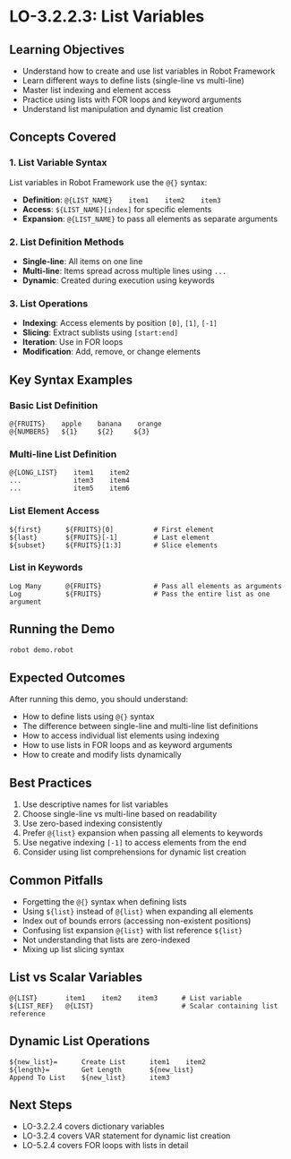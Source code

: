 # LO-3.2.2.3: List Variables

## Learning Objectives
- Understand how to create and use list variables in Robot Framework
- Learn different ways to define lists (single-line vs multi-line)
- Master list indexing and element access
- Practice using lists with FOR loops and keyword arguments
- Understand list manipulation and dynamic list creation

## Concepts Covered

### 1. List Variable Syntax
List variables in Robot Framework use the `@{}` syntax:
- **Definition**: `@{LIST_NAME}    item1    item2    item3`
- **Access**: `${LIST_NAME}[index]` for specific elements
- **Expansion**: `@{LIST_NAME}` to pass all elements as separate arguments

### 2. List Definition Methods
- **Single-line**: All items on one line
- **Multi-line**: Items spread across multiple lines using `...`
- **Dynamic**: Created during execution using keywords

### 3. List Operations
- **Indexing**: Access elements by position `[0]`, `[1]`, `[-1]`
- **Slicing**: Extract sublists using `[start:end]`
- **Iteration**: Use in FOR loops
- **Modification**: Add, remove, or change elements

## Key Syntax Examples

### Basic List Definition
```robot
@{FRUITS}    apple    banana    orange
@{NUMBERS}   ${1}     ${2}     ${3}
```

### Multi-line List Definition
```robot
@{LONG_LIST}    item1    item2
...             item3    item4
...             item5    item6
```

### List Element Access
```robot
${first}      ${FRUITS}[0]          # First element
${last}       ${FRUITS}[-1]         # Last element
${subset}     ${FRUITS}[1:3]        # Slice elements
```

### List in Keywords
```robot
Log Many      @{FRUITS}             # Pass all elements as arguments
Log           ${FRUITS}             # Pass the entire list as one argument
```

## Running the Demo
```bash
robot demo.robot
```

## Expected Outcomes
After running this demo, you should understand:
- How to define lists using `@{}` syntax
- The difference between single-line and multi-line list definitions
- How to access individual list elements using indexing
- How to use lists in FOR loops and as keyword arguments
- How to create and modify lists dynamically

## Best Practices
1. Use descriptive names for list variables
2. Choose single-line vs multi-line based on readability
3. Use zero-based indexing consistently
4. Prefer `@{list}` expansion when passing all elements to keywords
5. Use negative indexing `[-1]` to access elements from the end
6. Consider using list comprehensions for dynamic list creation

## Common Pitfalls
- Forgetting the `@{}` syntax when defining lists
- Using `${list}` instead of `@{list}` when expanding all elements
- Index out of bounds errors (accessing non-existent positions)
- Confusing list expansion `@{list}` with list reference `${list}`
- Not understanding that lists are zero-indexed
- Mixing up list slicing syntax

## List vs Scalar Variables
```robot
@{LIST}       item1    item2    item3      # List variable
${LIST_REF}   @{LIST}                      # Scalar containing list reference
```

## Dynamic List Operations
```robot
${new_list}=      Create List      item1    item2
${length}=        Get Length       ${new_list}
Append To List    ${new_list}      item3
```

## Next Steps
- LO-3.2.2.4 covers dictionary variables
- LO-3.2.4 covers VAR statement for dynamic list creation
- LO-5.2.4 covers FOR loops with lists in detail